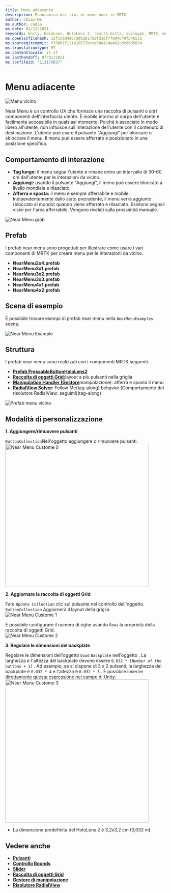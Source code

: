 ```yaml
---
title: Menu adiacente
description: Panoramica dei tipi di menu near in MRTK
author: CDiaz-MS
ms.author: cadia
ms.date: 01/12/2021
keywords: Unity, HoloLens, HoloLens 2, realtà mista, sviluppo, MRTK, menu vicino,
ms.openlocfilehash: 15f53ad4e67a0b281750fd1df7f894c49f546531
ms.sourcegitcommit: f338b1f121a10577bcce08a174e462cdc86d5874
ms.translationtype: MT
ms.contentlocale: it-IT
ms.lasthandoff: 07/01/2021
ms.locfileid: "113175657"
---
```

# <a name="near-menu"></a>Menu adiacente

![Menu vicino](../images/near-menu/MRTK_UX_NearMenu.png)

Near Menu è un controllo UX che fornisce una raccolta di pulsanti o altri componenti dell'interfaccia utente. È mobile intorno al corpo dell'utente e facilmente accessibile in qualsiasi momento. Poiché è associato in modo libero all'utente, non influisce sull'interazione dell'utente con il contenuto di destinazione. L'utente può usare il pulsante "Aggiungi" per bloccare o sbloccare il menu. Il menu può essere afferrato e posizionato in una posizione specifica.

## <a name="interaction-behavior"></a>Comportamento di interazione

- **Tag lungo:** il menu segue l'utente e rimane entro un intervallo di 30-60 cm dall'utente per le interazioni da vicino.
- **Aggiungi:** usando il pulsante "Aggiungi", il menu può essere bloccato a livello mondiale e rilasciato.
- **Afferra e sposta:** il menu è sempre afferrabile e mobile. Indipendentemente dallo stato precedente, il menu verrà aggiunto (bloccato al mondo) quando viene afferrato e rilasciato. Esistono segnali visivi per l'area afferrabile. Vengono rivelati sulla prossimità manuale.

<img src="../images/near-menu/MRTK_UX_NearMenu_Grab.png" alt="Near Menu grab">

## <a name="prefabs"></a>Prefab

I prefab near menu sono progettati per illustrare come usare i vari componenti di MRTK per creare menu per le interazioni da vicino.

- **NearMenu2x4.prefab**
- **NearMenu3x1.prefab**
- **NearMenu3x2.prefab**
- **NearMenu3x3.prefab**
- **NearMenu4x1.prefab**
- **NearMenu4x2.prefab**

## <a name="example-scene"></a>Scena di esempio

È possibile trovare esempi di prefab near menu nella `NearMenuExamples` scena.

<img src="../images/near-menu/MRTK_UX_NearMenu_Examples.png" alt="Near Menu Example">

## <a name="structure"></a>Struttura

I prefab near menu sono realizzati con i componenti MRTK seguenti.

- [**Prefab PressableButtonHoloLens2**](button.md)
- [**Raccolta di oggetti Grid:**](object-collection.md)layout a più pulsanti nella griglia
- [**Manipulation Handler (Gestore**](manipulation-handler.md)manipolazione): afferra e sposta il menu
- [**RadialView Solver**](solvers/solver.md): Follow Me(tag-along) behavior (Comportamento del risolutore RadialView: seguimi)(tag-along)

![Prefab menu vicino](../images/near-menu/MRTK_UX_NearMenu_Structure.png)

## <a name="how-to-customize"></a>Modalità di personalizzazione

**1. Aggiungere/rimuovere pulsanti**

`ButtonCollection`Nell'oggetto aggiungere o rimuovere pulsanti.  
<img src="../images/near-menu/MRTK_UX_NearMenu_Custom0.png" width="450" alt="Near Menu Custome 0">

**2. Aggiornare la raccolta di oggetti Grid**

Fare `Update Collection` clic sul pulsante nel controllo dell'oggetto. `ButtonCollection` Aggiornerà il layout della griglia.  
<img src="../images/near-menu/MRTK_UX_NearMenu_Custom1.png" alt="Near Menu Custome 1">

È possibile configurare il numero di righe usando `Rows` la proprietà della raccolta di oggetti Grid.  
<img src="../images/near-menu/MRTK_UX_NearMenu_Custom2.png" alt="Near Menu Custome 2">

**3. Regolare le dimensioni del backplate**

Regolare le dimensioni dell'oggetto `Quad` `Backplate` nell'oggetto . La larghezza e l'altezza del backplate devono essere `0.032 * [Number of the buttons + 1]` . Ad esempio, se si dispone di 3 x 2 pulsanti, la larghezza del backplate è `0.032 * 4` e l'altezza è `0.032 * 3` . È possibile inserire direttamente questa espressione nel campo di Unity.  
<img src="../images/near-menu/MRTK_UX_NearMenu_Custom3.png" width="450" alt="Near Menu Custome 3">

- La dimensione predefinita del HoloLens 2 è 3,2x3,2 cm (0,032 m)

## <a name="see-also"></a>Vedere anche

- [**Pulsanti**](button.md)
- [**Controllo Bounds**](bounds-control.md)
- [**Slider**](sliders.md)
- [**Raccolta di oggetti Grid**](object-collection.md)
- [**Gestore di manipolazione**](manipulation-handler.md)
- [**Risolutore RadialView**](solvers/solver.md)
